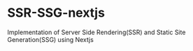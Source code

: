 # SSR-SSG-nextjs
Implementation of Server Side Rendering(SSR) and Static Site Generation(SSG) using Nextjs
